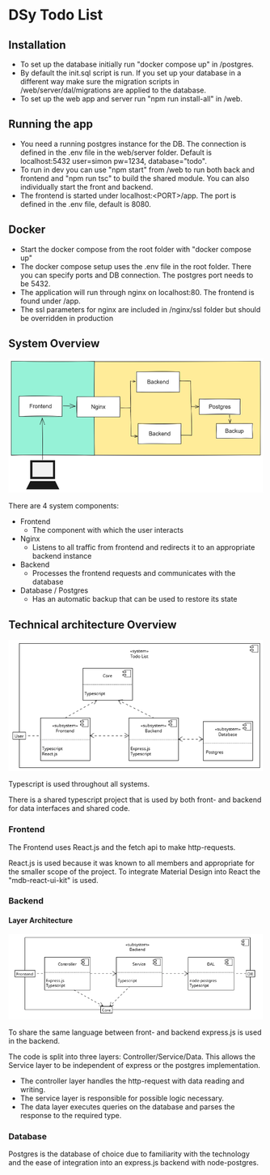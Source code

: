 # DSy Todo List

## Installation
- To set up the database initially run "docker compose up" in /postgres.
- By default the init.sql script is run. If you set up your database in a different way make sure the migration scripts in /web/server/dal/migrations are applied to the database.
- To set up the web app and server run "npm run install-all" in /web.

## Running the app
- You need a running postgres instance for the DB. The connection is defined in the .env file in the web/server folder. Default is localhost:5432 user=simon pw=1234, database="todo".
- To run in dev you can use "npm start" from /web to run both back and frontend and "npm run tsc" to build the shared module. You can also individually start the front and backend.
- The frontend is started under localhost:\<PORT>/app. The port is defined in the .env file, default is 8080.

## Docker
- Start the docker compose from the root folder with "docker compose up"
- The docker compose setup uses the .env file in the root folder. There you can specify ports and DB connection. The postgres port needs to be 5432.
- The application will run through nginx on localhost:80. The frontend is found under /app.
- The ssl parameters for nginx are included in /nginx/ssl folder but should be overridden in production

## System Overview
![System Architecture](/resources/images/architecture_pretty.png)

There are 4 system components:
- Frontend
    - The component with which the user interacts
- Nginx
    - Listens to all traffic from frontend and redirects it to an appropriate backend instance
- Backend
    - Processes the frontend requests and communicates with the database
- Database / Postgres
    - Has an automatic backup that can be used to restore its state

## Technical architecture Overview
![Architecture](/resources/images/level_1.png)

Typescript is used throughout all systems.

There is a shared typescript project that is used by both front- and backend for data interfaces and shared code.

### Frontend
The Frontend uses React.js and the fetch api to make http-requests.

React.js is used because it was known to all members and appropriate for the smaller scope of the project. To integrate Material Design into React the "mdb-react-ui-kit" is used.

### Backend 

#### Layer Architecture
![Backend layers](/resources/images/L2_backend.png)

To share the same language between front- and backend express.js is used in the backend.

The code is split into three layers: Controller/Service/Data.
This allows the Service layer to be independent of express or the postgres implementation. 

- The controller layer handles the http-request with data reading and writing.
- The service layer is responsible for possible logic necessary.
- The data layer executes queries on the database and parses the response to the required type.

### Database
Postgres is the database of choice due to familiarity with the technology and the ease of integration into an express.js backend with node-postgres.
